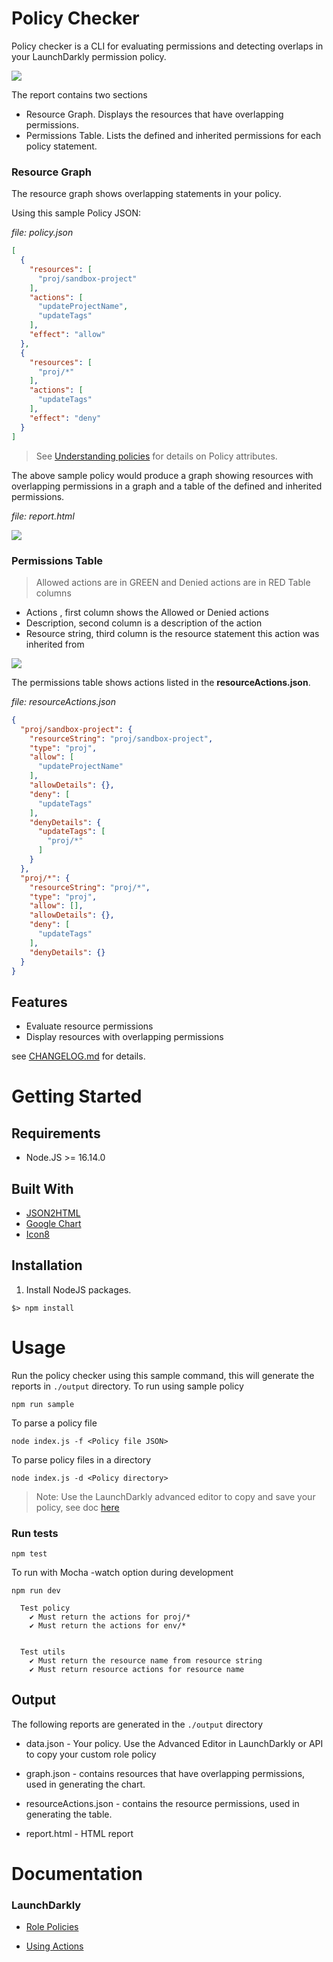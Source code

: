 # Policy Checker

Policy checker is a CLI for evaluating permissions and detecting overlaps in your LaunchDarkly permission policy. 


![](./img/overview.jpg)

The report contains two sections
- Resource Graph. Displays the resources that have overlapping permissions.
- Permissions Table. Lists the defined and inherited permissions for each policy statement.

### Resource Graph
The resource graph shows overlapping statements in your policy. 

Using this sample Policy JSON:

*file: policy.json*
```json
[
  {
    "resources": [
      "proj/sandbox-project"
    ],
    "actions": [
      "updateProjectName",
      "updateTags"
    ],
    "effect": "allow"
  },
  {
    "resources": [
      "proj/*"
    ],
    "actions": [
      "updateTags"
    ],
    "effect": "deny"
  }
]
```
>  See  [Understanding  policies](https://docs.launchdarkly.com/home/members/role-policies#understanding-policies) for details on Policy attributes.

The above sample policy would produce a graph showing resources with overlapping permissions in a graph and a table of the defined and inherited permissions.
 

*file: report.html*

![](./img/sample.jpg)


### Permissions Table
> Allowed actions are in GREEN and Denied actions are in RED
Table columns
- Actions , first column shows the Allowed or Denied actions
- Description, second column is a description of the action
- Resource string, third column is the resource statement this action was inherited from

![](./img/table.jpg)


The permissions table shows actions listed in the **resourceActions.json**. 

*file: resourceActions.json*
```json
{
  "proj/sandbox-project": {
    "resourceString": "proj/sandbox-project",
    "type": "proj",
    "allow": [
      "updateProjectName"
    ],
    "allowDetails": {},
    "deny": [
      "updateTags"
    ],
    "denyDetails": {
      "updateTags": [
        "proj/*"
      ]
    }
  },
  "proj/*": {
    "resourceString": "proj/*",
    "type": "proj",
    "allow": [],
    "allowDetails": {},
    "deny": [
      "updateTags"
    ],
    "denyDetails": {}
  }
}
```

## Features
- Evaluate resource permissions
- Display resources with overlapping permissions

see [CHANGELOG.md](CHANGELOG.md) for details.


# Getting Started
## Requirements
* Node.JS >= 16.14.0

## Built With
* [JSON2HTML](https://json2html.com/)
* [Google Chart](https://developers.google.com/chart)
* [Icon8](https://icons8.com)


## Installation
1. Install NodeJS packages.
```
$> npm install
```


# Usage 
Run the policy checker using this sample command, this will generate the reports in `./output` directory.
To run using sample policy
```
npm run sample 
```
To parse a policy file
``` 
node index.js -f <Policy file JSON>
```
To parse policy files in a directory
```
node index.js -d <Policy directory>
```


> Note: Use the LaunchDarkly advanced editor to copy and save your policy, see doc [here](https://docs.launchdarkly.com/home/members/role-policies#writing-policies-in-the-advanced-editor)


### Run tests   
```
npm test
```

To run with Mocha -watch option during development

```
npm run dev
```

```
  Test policy
    ✔ Must return the actions for proj/*
    ✔ Must return the actions for env/*
  

  Test utils
    ✔ Must return the resource name from resource string
    ✔ Must return resource actions for resource name

```

## Output 
The following reports are generated in the `./output` directory
* data.json  - Your policy. Use the Advanced Editor in LaunchDarkly or API to copy your custom role policy

* graph.json - contains resources that have overlapping permissions, used in generating the chart.

* resourceActions.json - contains the resource permissions, used in generating the table.

* report.html -  HTML report


# Documentation

### LaunchDarkly
* [Role Policies](https://docs.launchdarkly.com/home/members/role-policies)

* [Using Actions](https://docs.launchdarkly.com/home/members/role-actions)
